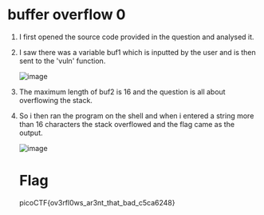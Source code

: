 # buffer overflow 0

1) I first opened the source code provided in the question and analysed it.
2) I saw there was a variable buf1 which is inputted by the user and is then sent to the 'vuln' function.

   ![image](https://github.com/Snapskillz123/picoCTF/assets/149099858/55dff448-0183-42e4-9493-224551dc84e3)

3) The maximum length of buf2 is 16 and the question is all about overflowing the stack.
4) So i then ran the program on the shell and when i entered a string more than 16 characters the stack overflowed and the flag came as the output.

   ![image](https://github.com/Snapskillz123/picoCTF/assets/149099858/66da5102-c1c3-49fc-ba71-52fb395ca5dc)

   # Flag

   picoCTF{ov3rfl0ws_ar3nt_that_bad_c5ca6248}
   

